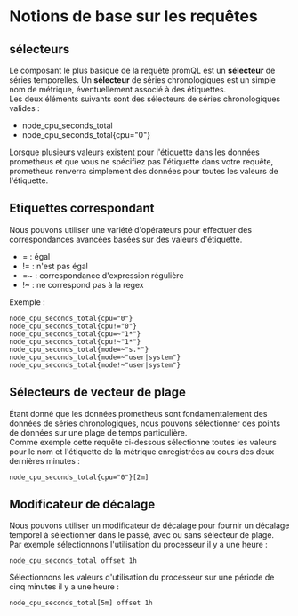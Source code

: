 # Notions de base sur les requêtes

## sélecteurs
Le composant le plus basique de la requête promQL est un **sélecteur** de séries temporelles. Un **sélecteur** de séries chronologiques est un simple nom de métrique, éventuellement associé à des étiquettes. <br> 
Les deux éléments suivants sont des sélecteurs de séries chronologiques valides : <br>
- node_cpu_seconds_total
- node_cpu_seconds_total{cpu="0"}

Lorsque plusieurs valeurs existent pour l'étiquette dans les données prometheus et que vous ne spécifiez pas l'étiquette dans votre requête, prometheus renverra simplement des données pour toutes les valeurs de l'étiquette.

## Etiquettes correspondant
Nous pouvons utiliser une variété d'opérateurs pour effectuer des correspondances avancées basées sur des valeurs d'étiquette. <br>
- = : égal
- != : n'est pas égal
- =~ : correspondance d'expression régulière
- !~ : ne correspond pas à la regex

Exemple :
```
node_cpu_seconds_total{cpu="0"}
node_cpu_seconds_total{cpu!="0"}
node_cpu_seconds_total{cpu=~"1*"}
node_cpu_seconds_total{cpu!~"1*"}
node_cpu_seconds_total{mode=~"s.*"}
node_cpu_seconds_total{mode=~"user|system"}
node_cpu_seconds_total{mode!~"user|system"}
```

## Sélecteurs de vecteur de plage
Étant donné que les données prometheus sont fondamentalement des données de séries chronologiques, nous pouvons sélectionner des points de données sur une plage de temps particulière.<br>
Comme exemple cette requête ci-dessous sélectionne toutes les valeurs pour le nom et l'étiquette de la métrique enregistrées au cours des deux dernières minutes :
```
node_cpu_seconds_total{cpu="0"}[2m]
```

## Modificateur de décalage
Nous pouvons utiliser un modificateur de décalage pour fournir un décalage temporel à sélectionner dans le passé, avec ou sans sélecteur de plage. <br>
Par exemple sélectionnons l'utilisation du processeur il y a une heure :
```
node_cpu_seconds_total offset 1h
```

Sélectionnons les valeurs d'utilisation du processeur sur une période de cinq minutes il y a une heure :
```
node_cpu_seconds_total[5m] offset 1h
```